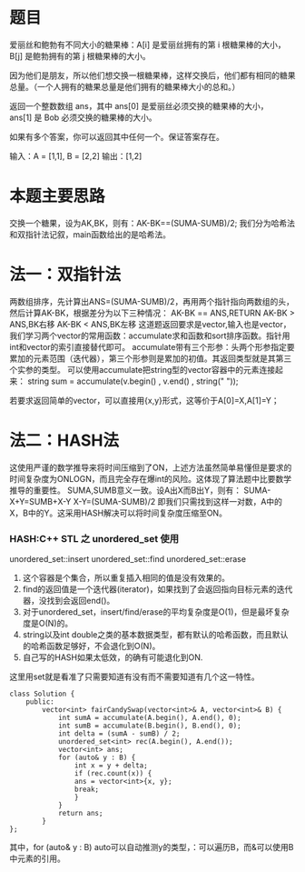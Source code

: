 # 题目
爱丽丝和鲍勃有不同大小的糖果棒：A[i] 是爱丽丝拥有的第 i 根糖果棒的大小，B[j] 是鲍勃拥有的第 j 根糖果棒的大小。

因为他们是朋友，所以他们想交换一根糖果棒，这样交换后，他们都有相同的糖果总量。（一个人拥有的糖果总量是他们拥有的糖果棒大小的总和。）

返回一个整数数组 ans，其中 ans[0] 是爱丽丝必须交换的糖果棒的大小，ans[1] 是 Bob 必须交换的糖果棒的大小。

如果有多个答案，你可以返回其中任何一个。保证答案存在。

输入：A = [1,1], B = [2,2]
输出：[1,2]


# 本题主要思路
交换一个糖果，设为AK,BK，则有：AK-BK==(SUMA-SUMB)/2;
我们分为哈希法和双指针法记叙，main函数给出的是哈希法。

# 法一：双指针法
两数组排序，先计算出ANS=(SUMA-SUMB)/2，再用两个指针指向两数组的头，然后计算AK-BK，根据差分为以下三种情况：
AK-BK == ANS,RETURN
AK-BK > ANS,BK右移
AK-BK < ANS,BK左移
这道题返回要求是vector,输入也是vector，我们学习两个vector的常用函数：accumulate求和函数和sort排序函数。指针用int和vector的索引直接替代即可。
accumulate带有三个形参：头两个形参指定要累加的元素范围（迭代器），第三个形参则是累加的初值。其返回类型就是其第三个实参的类型。
可以使用accumulate把string型的vector容器中的元素连接起来：
string sum = accumulate(v.begin() , v.end() , string(" "));

若要求返回简单的vector，可以直接用{x,y}形式，这等价于A[0]=X,A[1]=Y；

# 法二：HASH法
这使用严谨的数学推导来将时间压缩到了ON，上述方法虽然简单易懂但是要求的时间复杂度为ONLOGN，而且完全存在爆int的风险。这体现了算法题中比要数学推导的重要性。
SUMA,SUMB意义一致。设A出X而B出Y，则有：
SUMA-X+Y=SUMB+X-Y
X-Y=(SUMA-SUMB)/2
即我们只需找到这样一对数，A中的X，B中的Y。这采用HASH解决可以将时间复杂度压缩至ON。
### HASH:C++ STL 之 unordered_set 使用
unordered_set::insert
unordered_set::find
unordered_set::erase
1. 这个容器是个集合，所以重复插入相同的值是没有效果的。
2. find的返回值是一个迭代器(iterator)，如果找到了会返回指向目标元素的迭代器，没找到会返回end()。
3. 对于unordered_set，insert/find/erase的平均复杂度是O(1)，但是最坏复杂度是O(N)的。
4. string以及int double之类的基本数据类型，都有默认的哈希函数，而且默认的哈希函数足够好，不会退化到O(N)。
5. 自己写的HASH如果太低效，的确有可能退化到ON.

这里用set就是看准了只需要知道有没有而不需要知道有几个这一特性。


    class Solution {
        public:
            vector<int> fairCandySwap(vector<int>& A, vector<int>& B) {
                int sumA = accumulate(A.begin(), A.end(), 0);
                int sumB = accumulate(B.begin(), B.end(), 0);
                int delta = (sumA - sumB) / 2;
                unordered_set<int> rec(A.begin(), A.end());
                vector<int> ans;
                for (auto& y : B) {
                    int x = y + delta;
                    if (rec.count(x)) {
                    ans = vector<int>{x, y};
                    break;
                    }
                }
                return ans;
            }
    };

其中，for (auto& y : B) auto可以自动推测y的类型，：可以遍历B，而&可以使用B中元素的引用。